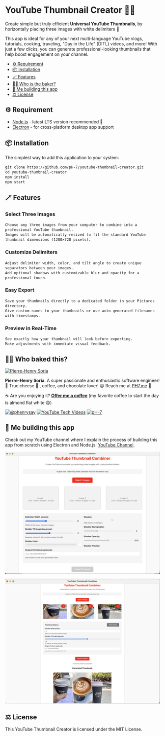 # YouTube Thumbnail Creator 📸🎨

Create simple but truly efficient **Universal YouTube Thumbnails**, by horizontally placing three images with white delimiters 🎨

This app is ideal for any of your next multi-language YouTube vlogs, tutorials, cooking, traveling, "Day in the Life" (DITL) videos, and more! With just a few clicks, you can generate professional-looking thumbnails that help boost engagement on your channel.



- [⚙️ Requirement](#%EF%B8%8F-requirement)
- [📦 Installation](#-installation)
- [🪄 Features](#-features)
- [👨‍🍳 Who is the baker?](#-who-baked-this)
- [🎥 Me building this app](#-me-building-this-app)
- [⚖️ License](#%EF%B8%8F-license)

## ⚙️ Requirement
* [Node.js](https://nodejs.org/) - latest LTS version recommended 🚀
* [Electron](https://www.electronjs.org/) - for cross-platform desktop app support

## 📦 Installation
The simplest way to add this application to your system:
```console
git clone https://github.com/pH-7/youtube-thumbnail-creator.git
cd youtube-thumbnail-creator
npm install
npm start
```

## 🪄 Features
### Select Three Images
```
Choose any three images from your computer to combine into a professional YouTube thumbnail.
Images will be automatically resized to fit the standard YouTube thumbnail dimensions (1280×720 pixels).
```

### Customize Delimiters
```
Adjust delimiter width, color, and tilt angle to create unique separators between your images.
Add optional shadows with customizable blur and opacity for a professional touch.
```

### Easy Export
```
Save your thumbnails directly to a dedicated folder in your Pictures directory.
Give custom names to your thumbnails or use auto-generated filenames with timestamps.
```

### Preview in Real-Time
```
See exactly how your thumbnail will look before exporting.
Make adjustments with immediate visual feedback.
```

## 🧑‍🍳 Who baked this?
[![Pierre-Henry Soria](https://s.gravatar.com/avatar/a210fe61253c43c869d71eaed0e90149?s=200)](https://PH7.me 'Pierre-Henry Soria personal website')

**Pierre-Henry Soria**. A super passionate and enthusiastic software engineer! 🚀 True cheese 🧀 , coffee, and chocolate lover! 😋 Reach me at [PH7.me](https://PH7.me) 💫

☕️ Are you enjoying it? **[Offer me a coffee](https://ko-fi.com/phenry)** (my favorite coffee to start the day is almond flat white 😋)

[![@phenrysay][twitter-icon]](https://x.com/phenrysay) [![YouTube Tech Videos][youtube-icon]](https://www.youtube.com/@pH7Programming "My YouTube Tech Channel") [![pH-7][github-icon]](https://github.com/pH-7)

## 🎥 Me building this app
Check out my YouTube channel where I explain the process of building this app from scratch using Electron and Node.js: [YouTube Channel](https://www.youtube.com/@pH7Programming/videos).


![Universal Style YouTube Thumbnail Creator - Splitter with 3 images](youtube-thumbnail-combiner.png)

![YouTube Thumbnail Generator from three vlog images](youtube-universal-thumbnail-generator-electron-app-software.png)


## ⚖️ License

This YouTube Thumbnail Creator is licensed under the MIT License.

[twitter-icon]: https://img.shields.io/badge/Twitter-1DA1F2?style=for-the-badge&logo=twitter&logoColor=white
[youtube-icon]: https://img.shields.io/badge/YouTube-FF0000?style=for-the-badge&logo=youtube&logoColor=white
[github-icon]: https://img.shields.io/badge/GitHub-100000?style=for-the-badge&logo=github&logoColor=white
